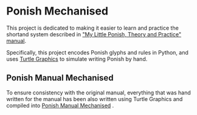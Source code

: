 # Ponish Mechanised

This project is dedicated to making it easier to learn and practice the shortand system described in
["My Little Ponish, Theory and Practice" manual](https://www.deviantart.com/poisonhorsie/art/My-Little-Ponish-Theory-and-Practice-800852076).

Specifically, this project encodes Ponish glyphs and rules in Python, and uses
[Turtle Graphics](https://en.wikipedia.org/wiki/Turtle_graphics) to simulate writing
Ponish by hand.

## Ponish Manual Mechanised

To ensure consistency with the original manual, everything that was hand written for the
manual has been also written using Turtle Graphics and compiled into
[Ponish Manual Mechanised](./manual/index.md) .
